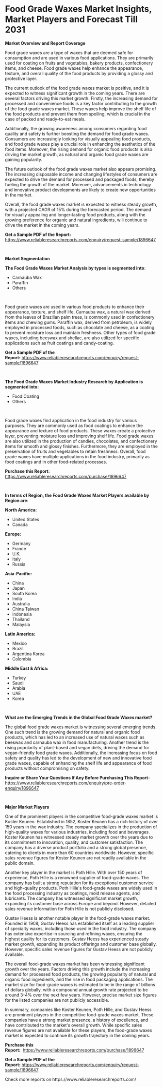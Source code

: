 <p><h1>Food Grade Waxes Market Insights, Market Players and Forecast Till 2031</h1></p><p><strong>Market Overview and Report Coverage</strong></p>
<p><p>Food grade waxes are a type of waxes that are deemed safe for consumption and are used in various food applications. They are primarily used for coating on fruits and vegetables, bakery products, confectionery items, and cheese. Food grade waxes help enhance the appearance, texture, and overall quality of the food products by providing a glossy and protective layer.</p><p>The current outlook of the food grade waxes market is positive, and it is expected to witness significant growth in the coming years. There are several factors driving this market growth. Firstly, the increasing demand for processed and convenience foods is a key factor contributing to the growth of the food grade waxes market. These waxes help improve the shelf life of the food products and prevent them from spoiling, which is crucial in the case of packed and ready-to-eat meals.</p><p>Additionally, the growing awareness among consumers regarding food quality and safety is further boosting the demand for food grade waxes. Consumers are increasingly looking for visually appealing food products, and food grade waxes play a crucial role in enhancing the aesthetics of the food items. Moreover, the rising demand for organic food products is also driving the market growth, as natural and organic food grade waxes are gaining popularity.</p><p>The future outlook of the food grade waxes market also appears promising. The increasing disposable income and changing lifestyles of consumers are expected to drive the demand for processed and packaged foods, thereby fueling the growth of the market. Moreover, advancements in technology and innovative product developments are likely to create new opportunities in the market.</p><p>Overall, the food grade waxes market is expected to witness steady growth, with a projected CAGR of 15% during the forecasted period. The demand for visually appealing and longer-lasting food products, along with the growing preference for organic and natural ingredients, will continue to drive the market in the coming years.</p></p>
<p><strong>Get a Sample PDF of the Report:</strong> <a href="https://www.reliableresearchreports.com/enquiry/request-sample/1896647">https://www.reliableresearchreports.com/enquiry/request-sample/1896647</a></p>
<p>&nbsp;</p>
<p><strong>Market Segmentation</strong></p>
<p><strong>The Food Grade Waxes Market Analysis by types is segmented into:</strong></p>
<p><ul><li>Carnauba Wax</li><li>Paraffin</li><li>Others</li></ul></p>
<p>&nbsp;</p>
<p><p>Food grade waxes are used in various food products to enhance their appearance, texture, and shelf life. Carnauba wax, a natural wax derived from the leaves of Brazilian palm trees, is commonly used in confectionery items and chewing gums. Paraffin wax, derived from petroleum, is widely employed in processed foods, such as chocolate and cheese, as a coating to prevent moisture loss and maintain freshness. Other types of food grade waxes, including beeswax and shellac, are also utilized for specific applications such as fruit coatings and candy-coating.</p></p>
<p><strong>Get a Sample PDF of the Report:</strong>&nbsp;<a href="https://www.reliableresearchreports.com/enquiry/request-sample/1896647">https://www.reliableresearchreports.com/enquiry/request-sample/1896647</a></p>
<p>&nbsp;</p>
<p><strong>The Food Grade Waxes Market Industry Research by Application is segmented into:</strong></p>
<p><ul><li>Food Coating</li><li>Others</li></ul></p>
<p>&nbsp;</p>
<p><p>Food grade waxes find application in the food industry for various purposes. They are commonly used as food coatings to enhance the appearance and texture of food products. These waxes create a protective layer, preventing moisture loss and improving shelf life. Food grade waxes are also utilized in the production of candies, chocolates, and confectionery items for smooth and glossy finishes. Furthermore, they are employed in the preservation of fruits and vegetables to retain freshness. Overall, food grade waxes have multiple applications in the food industry, primarily as food coatings and in other food-related processes.</p></p>
<p><strong>Purchase this Report:</strong>&nbsp; <a href="https://www.reliableresearchreports.com/purchase/1896647">https://www.reliableresearchreports.com/purchase/1896647</a></p>
<p>&nbsp;</p>
<p><strong>In terms of Region, the Food Grade Waxes Market Players available by Region are:</strong></p>
<p>
    <p> <strong> North America: </strong>
        <ul>
            <li>United States</li>
            <li>Canada</li>
        </ul>
        </p> 
    <p> <strong> Europe: </strong>
        <ul>
            <li>Germany</li>
            <li>France</li>
            <li>U.K.</li>
            <li>Italy</li>
            <li>Russia</li>
        </ul>
        </p> 
    <p> <strong> Asia-Pacific: </strong>
        <ul>
            <li>China</li>
            <li>Japan</li>
            <li>South Korea</li>
            <li>India</li>
            <li>Australia</li>
            <li>China Taiwan</li>
            <li>Indonesia</li>
            <li>Thailand</li>
            <li>Malaysia</li>
        </ul>
        </p> 
    <p> <strong> Latin America: </strong>
        <ul>
            <li>Mexico</li>
            <li>Brazil</li>
            <li>Argentina Korea</li>
            <li>Colombia</li>
        </ul>
        </p> 
    <p> <strong> Middle East & Africa: </strong>
        <ul>
            <li>Turkey</li>
            <li>Saudi</li>
            <li>Arabia</li>
            <li>UAE</li>
            <li>Korea</li>
        </ul>
    </p>
    </p>
<p>&nbsp;</p>
<p><strong>What are the Emerging Trends in the Global Food Grade Waxes market?</strong></p>
<p><p>The global food grade waxes market is witnessing several emerging trends. One such trend is the growing demand for natural and organic food products, which has led to an increased use of natural waxes such as beeswax and carnauba wax in food manufacturing. Another trend is the rising popularity of plant-based and vegan diets, driving the demand for vegan-friendly food grade waxes. Additionally, the increasing focus on food safety and quality has led to the development of new and innovative food grade waxes, capable of enhancing the shelf life and appearance of food products without compromising on safety.</p></p>
<p><strong>Inquire or Share Your Questions If Any Before Purchasing This Report</strong>- <a href="https://www.reliableresearchreports.com/enquiry/pre-order-enquiry/1896647">https://www.reliableresearchreports.com/enquiry/pre-order-enquiry/1896647</a></p>
<p>&nbsp;</p>
<p><strong>Major Market Players</strong></p>
<p><p>One of the prominent players in the competitive food-grade waxes market is Koster Keunen. Established in 1852, Koster Keunen has a rich history of over 150 years in the wax industry. The company specializes in the production of high-quality waxes for various industries, including food and beverages. Koster Keunen has witnessed steady market growth over the years due to its commitment to innovation, quality, and customer satisfaction. The company has a diverse product portfolio and a strong global presence, catering to clients in more than 60 countries worldwide. However, specific sales revenue figures for Koster Keunen are not readily available in the public domain.</p><p>Another key player in the market is Poth Hille. With over 150 years of experience, Poth Hille is a renowned supplier of food-grade waxes. The company has built a strong reputation for its exceptional customer service and high-quality products. Poth Hille's food-grade waxes are widely used in the food processing industry as coatings, mold release agents, and lubricants. The company has witnessed significant market growth, expanding its customer base across Europe and beyond. However, detailed sales revenue information for Poth Hille is not publicly disclosed.</p><p>Gustav Heess is another notable player in the food-grade waxes market. Founded in 1908, Gustav Heess has established itself as a leading supplier of specialty waxes, including those used in the food industry. The company has extensive expertise in sourcing and refining waxes, ensuring the highest quality for its customers. Gustav Heess has experienced steady market growth, expanding its product offerings and customer base globally. However, specific sales revenue figures for Gustav Heess are not publicly available.</p><p>The overall food-grade waxes market has been witnessing significant growth over the years. Factors driving this growth include the increasing demand for processed food products, the growing popularity of natural and organic food ingredients, and the rise in food packaging applications. The market size for food-grade waxes is estimated to be in the range of billions of dollars globally, with a compound annual growth rate projected to be around 3-4% over the next few years. However, precise market size figures for the listed companies are not publicly accessible.</p><p>In summary, companies like Koster Keunen, Poth Hille, and Gustav Heess are prominent players in the competitive food-grade waxes market. These companies have a strong market presence, a history of excellence, and have contributed to the market's overall growth. While specific sales revenue figures are not available for these players, the food-grade waxes market is expected to continue its growth trajectory in the coming years.</p></p>
<p><strong>Purchase this Report:</strong>&nbsp;&nbsp;<a href="https://www.reliableresearchreports.com/purchase/1896647">https://www.reliableresearchreports.com/purchase/1896647</a></p>
<p></p>
<p><strong>Get a Sample PDF of the Report:</strong>&nbsp;<a href="https://www.reliableresearchreports.com/enquiry/request-sample/1896647">https://www.reliableresearchreports.com/enquiry/request-sample/1896647</a></p>
<p>Check more reports on https://www.reliableresearchreports.com/</p>